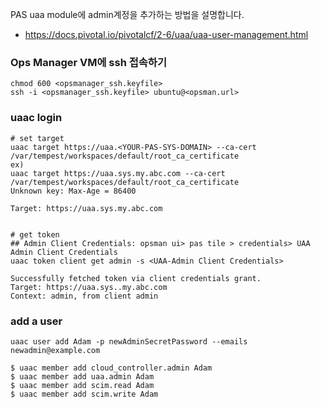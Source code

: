 
PAS uaa module에 admin계정을 추가하는 방법을 설명합니다.
- https://docs.pivotal.io/pivotalcf/2-6/uaa/uaa-user-management.html


### Ops Manager VM에 ssh 접속하기
```
chmod 600 <opsmanager_ssh.keyfile>
ssh -i <opsmanager_ssh.keyfile> ubuntu@<opsman.url>
```

### uaac login
```
# set target
uaac target https://uaa.<YOUR-PAS-SYS-DOMAIN> --ca-cert /var/tempest/workspaces/default/root_ca_certificate
ex)
uaac target https://uaa.sys.my.abc.com --ca-cert /var/tempest/workspaces/default/root_ca_certificate
Unknown key: Max-Age = 86400

Target: https://uaa.sys.my.abc.com


# get token
## Admin Client Credentials: opsman ui> pas tile > credentials> UAA Admin Client Credentials
uaac token client get admin -s <UAA-Admin Client Credentials>

Successfully fetched token via client credentials grant.
Target: https://uaa.sys..my.abc.com
Context: admin, from client admin
```

### add a user

```
uaac user add Adam -p newAdminSecretPassword --emails newadmin@example.com

$ uaac member add cloud_controller.admin Adam
$ uaac member add uaa.admin Adam
$ uaac member add scim.read Adam
$ uaac member add scim.write Adam


```
